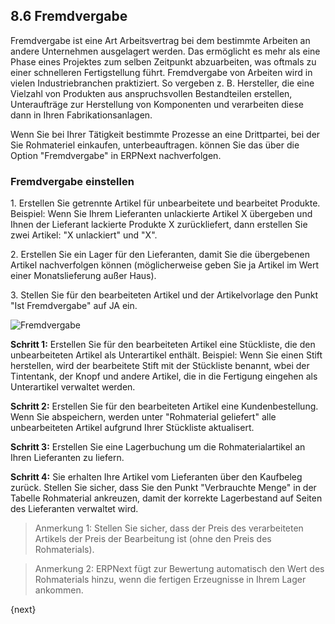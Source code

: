 ## 8.6 Fremdvergabe

Fremdvergabe ist eine Art Arbeitsvertrag bei dem bestimmte Arbeiten an andere Unternehmen ausgelagert werden. Das ermöglicht es mehr als eine Phase eines Projektes zum selben Zeitpunkt abzuarbeiten, was oftmals zu einer schnelleren Fertigstellung führt. Fremdvergabe von Arbeiten wird in vielen Industriebranchen praktiziert. So vergeben z. B. Hersteller, die eine Vielzahl von Produkten aus anspruchsvollen Bestandteilen erstellen, Unteraufträge zur Herstellung von Komponenten und verarbeiten diese dann in Ihren Fabrikationsanlagen.

Wenn Sie bei Ihrer Tätigkeit bestimmte Prozesse an eine Drittpartei, bei der Sie Rohmateriel einkaufen, unterbeauftragen. können Sie das über die Option "Fremdvergabe" in ERPNext nachverfolgen.

### Fremdvergabe einstellen

1\. Erstellen Sie getrennte Artikel für unbearbeitete und bearbeitet Produkte. Beispiel: Wenn Sie Ihrem Lieferanten unlackierte Artikel X übergeben und Ihnen der Lieferant lackierte Produkte X zurückliefert, dann erstellen Sie zwei Artikel: "X unlackiert" und "X".

2\. Erstellen Sie ein Lager für den Lieferanten, damit Sie die übergebenen Artikel nachverfolgen können (möglicherweise geben Sie ja Artikel im Wert einer Monatslieferung außer Haus).

3\. Stellen Sie für den bearbeiteten Artikel  und der Artikelvorlage den Punkt "Ist Fremdvergabe" auf JA ein.

![Fremdvergabe]({{docs_base_url}}/assets/old_images/erpnext/subcontract.png)

**Schritt 1:** Erstellen Sie für den bearbeiteten Artikel eine Stückliste, die den unbearbeiteten Artikel als Unterartikel enthält. Beispiel: Wenn Sie einen Stift herstellen, wird der bearbeitete Stift mit der Stückliste benannt, wbei der Tintentank, der Knopf und andere Artikel, die in die Fertigung eingehen als Unterartikel verwaltet werden.

**Schritt 2:** Erstellen Sie für den bearbeiteten Artikel eine Kundenbestellung. Wenn Sie abspeichern, werden unter "Rohmaterial geliefert" alle unbearbeiteten Artikel aufgrund Ihrer Stückliste aktualisert.

**Schritt 3:** Erstellen Sie eine Lagerbuchung um die Rohmaterialartikel an Ihren Lieferanten zu liefern.

**Schritt 4:** Sie erhalten Ihre Artikel vom Lieferanten über den Kaufbeleg zurück. Stellen Sie sicher, dass Sie den Punkt "Verbrauchte Menge" in der Tabelle Rohmaterial ankreuzen, damit der korrekte Lagerbestand auf Seiten des Lieferanten verwaltet wird.

> Anmerkung 1: Stellen Sie sicher, dass der Preis des verarbeiteten Artikels der Preis der Bearbeitung ist (ohne den Preis des Rohmaterials).

> Anmerkung 2: ERPNext fügt zur Bewertung automatisch den Wert des Rohmaterials hinzu, wenn die fertigen Erzeugnisse in Ihrem Lager ankommen.

{next}
